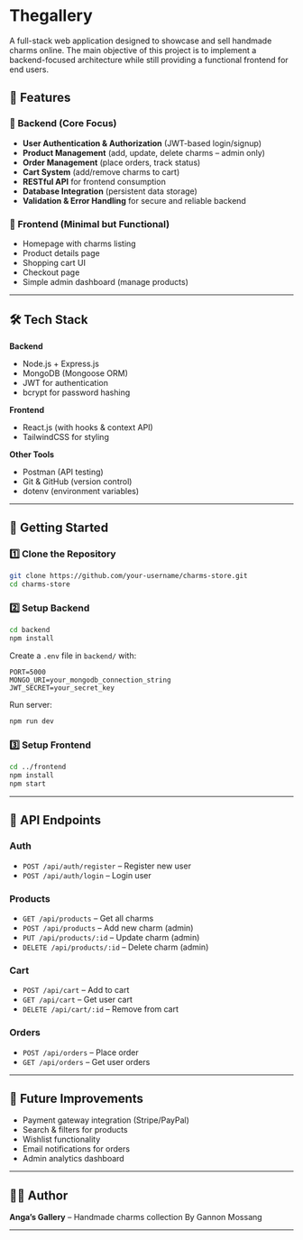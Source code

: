 # Thegallery
A full-stack web application designed to showcase and sell handmade charms online. The main objective of this project is to implement a backend-focused architecture while still providing a functional frontend for end users.

## 📌 Features

### 🔐 Backend (Core Focus)
* **User Authentication & Authorization** (JWT-based login/signup)
* **Product Management** (add, update, delete charms – admin only)
* **Order Management** (place orders, track status)
* **Cart System** (add/remove charms to cart)
* **RESTful API** for frontend consumption
* **Database Integration** (persistent data storage)
* **Validation & Error Handling** for secure and reliable backend

### 🎨 Frontend (Minimal but Functional)

* Homepage with charms listing
* Product details page
* Shopping cart UI
* Checkout page
* Simple admin dashboard (manage products)

---

## 🛠️ Tech Stack

**Backend**

* Node.js + Express.js
* MongoDB (Mongoose ORM)
* JWT for authentication
* bcrypt for password hashing

**Frontend**

* React.js (with hooks & context API)
* TailwindCSS for styling

**Other Tools**

* Postman (API testing)
* Git & GitHub (version control)
* dotenv (environment variables)

---

## 🚀 Getting Started

### 1️⃣ Clone the Repository

```bash
git clone https://github.com/your-username/charms-store.git
cd charms-store
```

### 2️⃣ Setup Backend

```bash
cd backend
npm install
```

Create a `.env` file in `backend/` with:

```
PORT=5000
MONGO_URI=your_mongodb_connection_string
JWT_SECRET=your_secret_key
```

Run server:

```bash
npm run dev
```

### 3️⃣ Setup Frontend

```bash
cd ../frontend
npm install
npm start
```

---

## 📡 API Endpoints

### Auth

* `POST /api/auth/register` – Register new user
* `POST /api/auth/login` – Login user

### Products

* `GET /api/products` – Get all charms
* `POST /api/products` – Add new charm (admin)
* `PUT /api/products/:id` – Update charm (admin)
* `DELETE /api/products/:id` – Delete charm (admin)

### Cart

* `POST /api/cart` – Add to cart
* `GET /api/cart` – Get user cart
* `DELETE /api/cart/:id` – Remove from cart

### Orders

* `POST /api/orders` – Place order
* `GET /api/orders` – Get user orders

---

## 🧩 Future Improvements

* Payment gateway integration (Stripe/PayPal)
* Search & filters for products
* Wishlist functionality
* Email notifications for orders
* Admin analytics dashboard

---

## 👩‍💻 Author

**Anga’s Gallery** – Handmade charms collection
By Gannon Mossang

---
